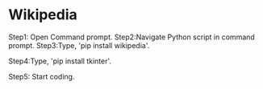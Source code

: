 # Wikipedia

Step1: Open Command prompt.
Step2:Navigate Python script in command prompt.
Step3:Type, 'pip install wikipedia'.
 
Step4:Type, 'pip install tkinter'.
 
Step5: Start coding.
